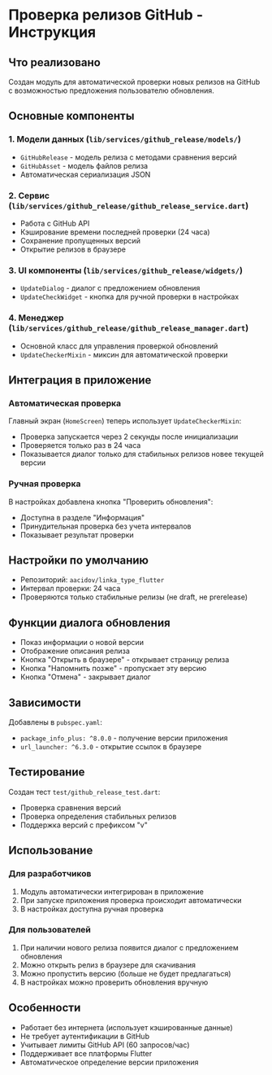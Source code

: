 # Проверка релизов GitHub - Инструкция

## Что реализовано

Создан модуль для автоматической проверки новых релизов на GitHub с возможностью предложения пользователю обновления.

## Основные компоненты

### 1. Модели данных (`lib/services/github_release/models/`)
- `GitHubRelease` - модель релиза с методами сравнения версий
- `GitHubAsset` - модель файлов релиза
- Автоматическая сериализация JSON

### 2. Сервис (`lib/services/github_release/github_release_service.dart`)
- Работа с GitHub API
- Кэширование времени последней проверки (24 часа)
- Сохранение пропущенных версий
- Открытие релизов в браузере

### 3. UI компоненты (`lib/services/github_release/widgets/`)
- `UpdateDialog` - диалог с предложением обновления
- `UpdateCheckWidget` - кнопка для ручной проверки в настройках

### 4. Менеджер (`lib/services/github_release/github_release_manager.dart`)
- Основной класс для управления проверкой обновлений
- `UpdateCheckerMixin` - миксин для автоматической проверки

## Интеграция в приложение

### Автоматическая проверка
Главный экран (`HomeScreen`) теперь использует `UpdateCheckerMixin`:
- Проверка запускается через 2 секунды после инициализации
- Проверяется только раз в 24 часа
- Показывается диалог только для стабильных релизов новее текущей версии

### Ручная проверка
В настройках добавлена кнопка "Проверить обновления":
- Доступна в разделе "Информация"
- Принудительная проверка без учета интервалов
- Показывает результат проверки

## Настройки по умолчанию

- Репозиторий: `aacidov/linka_type_flutter`
- Интервал проверки: 24 часа
- Проверяются только стабильные релизы (не draft, не prerelease)

## Функции диалога обновления

- Показ информации о новой версии
- Отображение описания релиза
- Кнопка "Открыть в браузере" - открывает страницу релиза
- Кнопка "Напомнить позже" - пропускает эту версию
- Кнопка "Отмена" - закрывает диалог

## Зависимости

Добавлены в `pubspec.yaml`:
- `package_info_plus: ^8.0.0` - получение версии приложения
- `url_launcher: ^6.3.0` - открытие ссылок в браузере

## Тестирование

Создан тест `test/github_release_test.dart`:
- Проверка сравнения версий
- Проверка определения стабильных релизов
- Поддержка версий с префиксом "v"

## Использование

### Для разработчиков

1. Модуль автоматически интегрирован в приложение
2. При запуске приложения проверка происходит автоматически
3. В настройках доступна ручная проверка

### Для пользователей

1. При наличии нового релиза появится диалог с предложением обновления
2. Можно открыть релиз в браузере для скачивания
3. Можно пропустить версию (больше не будет предлагаться)
4. В настройках можно проверить обновления вручную

## Особенности

- Работает без интернета (использует кэшированные данные)
- Не требует аутентификации в GitHub
- Учитывает лимиты GitHub API (60 запросов/час)
- Поддерживает все платформы Flutter
- Автоматическое определение версии приложения
